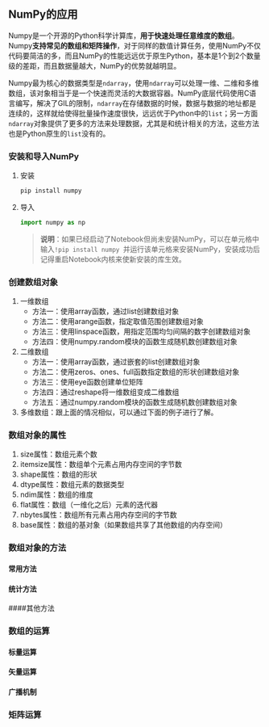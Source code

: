 ## NumPy的应用

Numpy是一个开源的Python科学计算库，**用于快速处理任意维度的数组**。Numpy**支持常见的数组和矩阵操作**，对于同样的数值计算任务，使用NumPy不仅代码要简洁的多，而且NumPy的性能远远优于原生Python，基本是1个到2个数量级的差距，而且数据量越大，NumPy的优势就越明显。

Numpy最为核心的数据类型是`ndarray`，使用`ndarray`可以处理一维、二维和多维数组，该对象相当于是一个快速而灵活的大数据容器。NumPy底层代码使用C语言编写，解决了GIL的限制，`ndarray`在存储数据的时候，数据与数据的地址都是连续的，这样就给使得批量操作速度很快，远远优于Python中的`list`；另一方面`ndarray`对象提供了更多的方法来处理数据，尤其是和统计相关的方法，这些方法也是Python原生的`list`没有的。

 ### 安装和导入NumPy

1. 安装

    ```Bash
    pip install numpy
    ```

2. 导入

    ```Python
    import numpy as np
    ```

    > **说明**：如果已经启动了Notebook但尚未安装NumPy，可以在单元格中输入`!pip install numpy `并运行该单元格来安装NumPy，安装成功后记得重启Notebook内核来使新安装的库生效。

### 创建数组对象

1. 一维数组
    - 方法一：使用array函数，通过list创建数组对象
    - 方法二：使用arange函数，指定取值范围创建数组对象
    - 方法三：使用linspace函数，用指定范围均匀间隔的数字创建数组对象
    - 方法四：使用numpy.random模块的函数生成随机数创建数组对象
2. 二维数组
    - 方法一：使用array函数，通过嵌套的list创建数组对象
    - 方法二：使用zeros、ones、full函数指定数组的形状创建数组对象
    - 方法三：使用eye函数创建单位矩阵
    - 方法四：通过reshape将一维数组变成二维数组
    - 方法五：通过numpy.random模块的函数生成随机数创建数组对象
3. 多维数组：跟上面的情况相似，可以通过下面的例子进行了解。

### 数组对象的属性

1. size属性：数组元素个数
2. itemsize属性：数组单个元素占用内存空间的字节数
3. shape属性：数组的形状
4. dtype属性：数组元素的数据类型
5. ndim属性：数组的维度
6. flat属性：数组（一维化之后）元素的迭代器
7. nbytes属性：数组所有元素占用内存空间的字节数
8. base属性：数组的基对象（如果数组共享了其他数组的内存空间）

### 数组对象的方法

#### 常用方法

#### 统计方法

####其他方法

### 数组的运算

#### 标量运算

#### 矢量运算

#### 广播机制

### 矩阵运算

